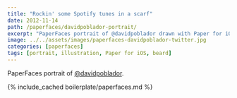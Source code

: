 ```yaml
---
title: "Rockin' some Spotify tunes in a scarf"
date: 2012-11-14
path: /paperfaces/davidpoblador-portrait/
excerpt: "PaperFaces portrait of @davidpoblador drawn with Paper for iOS on an iPad."
image: ../../assets/images/paperfaces-davidpoblador-twitter.jpg
categories: [paperfaces]
tags: [portrait, illustration, Paper for iOS, beard]
---
```


PaperFaces portrait of [@davidpoblador](https://twitter.com/davidpoblador).

{% include_cached boilerplate/paperfaces.md %}
